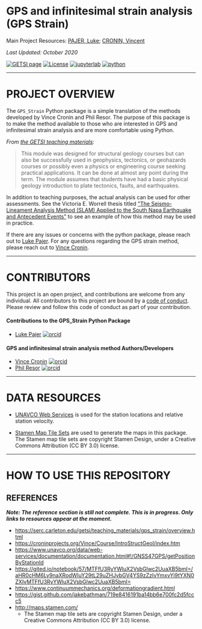 # GPS and infinitesimal strain analysis (GPS Strain)

Main Project Resources: [PAJER, Luke](mailto:luke.pajer@gmail.com); [CRONIN, Vincent](mailto:vince_cronin@baylor.edu)

_Last Updated: October 2020_

[![GETSI page](https://img.shields.io/badge/GETSI-page-F78C26.svg)](https://serc.carleton.edu/getsi/teaching_materials/gps_strain/unit4.html)
[![License](https://img.shields.io/badge/LICENSE-mit-43B02A.svg)](/LICENSE)
[![jupyterlab](https://img.shields.io/badge/jupyterlab-0.35.4-F37821.svg)](https://jupyterlab.readthedocs.io/en/stable/)
[![python](https://img.shields.io/badge/python-3.6.5-yellow.svg)](https://jupyterlab.readthedocs.io/en/stable/)

-----

# PROJECT OVERVIEW

The `GPS_Strain` Python package is a simple translation of the methods developed by Vince Cronin and Phil Resor. The purpose of this package is to make the method available to those who are interested in GPS and infinitesimal strain analysis and are more comfortable using Python.

_From [the GETSI teaching materials](https://serc.carleton.edu/getsi/teaching_materials/gps_strain/unit4.html):_

> This module was designed for structural geology courses but can also be successfully used in geophysics, tectonics, or geohazards courses or possibly even a physics or engineering course seeking practical applications. It can be done at almost any point during the term. The module assumes that students have had a basic physical geology introduction to plate tectonics, faults, and earthquakes.

In addition to teaching purposes, the actual analysis can be used for other assessments. See the Victoria E. Worrell thesis titled ["The Seismo-Lineament Analysis Method (SLAM) Applied to the South Napa Earthquake and Antecedent Events"](https://baylor-ir.tdl.org/bitstream/handle/2104/9796/WORRELL-THESIS-2016.pdf?sequence=1&isAllowed=y) to see an example of how this method may be used in practice. 

If there are any issues or concerns with the python package, please reach out to [Luke Pajer](mailto:luke.pajer@gmail.com). For any questions regarding the GPS strain method, please reach out to [Vince Cronin](mailto:vince_cronin@baylor.edu).

-----

# CONTRIBUTORS

This project is an open project, and contributions are welcome from any individual. All contributors to this project are bound by a [code of conduct](/CODE_OF_CONDUCT.md). Please review and follow this code of conduct as part of your contribution.

#### Contributions to the GPS_Strain Python Package
- [Luke Pajer](mailto:luke.pajer@gmail.com) [![orcid](https://img.shields.io/badge/orcid-0000--0002--5218--7650-brightgreen.svg)](https://orcid.org/0000-0002-5218-7650)

#### GPS and infinitesimal strain analysis method Authors/Developers
- [Vince Cronin](mailto:vince_cronin@baylor.edu) [![orcid](https://img.shields.io/badge/orcid-0000--0002--3069--6470-brightgreen.svg)](https://orcid.org/0000-0002-3069-6470)
- [Phil Resor](mailto:presor@wesleyan.edu) [![orcid](https://img.shields.io/badge/orcid-0000--0003--3071--5085-brightgreen.svg)](https://orcid.org/0000-0003-3071-5085)

-----

# DATA RESOURCES

- [UNAVCO Web Services](https://www.unavco.org/data/web-services/documentation/documentation.html#!/GNSS47GPS/getPositionByStationId) is used for the station locations and relative station velocity.  

- [Stamen Map Tile Sets](http://maps.stamen.com/#watercolor/12/37.7706/-122.3782) are used to generate the maps in this package. The Stamen map tile sets are copyright Stamen Design, under a Creative Commons Attribution (CC BY 3.0) license.

-----

# HOW TO USE THIS REPOSITORY



## <a name="section9">REFERENCES</a>

**_Note: The reference section is still not complete. This is in progress. Only links to resources appear at the moment._**

- https://serc.carleton.edu/getsi/teaching_materials/gps_strain/overview.html
- https://croninprojects.org/Vince/Course/IntroStructGeol/index.htm
- https://www.unavco.org/data/web-services/documentation/documentation.html#!/GNSS47GPS/getPositionByStationId
- https://gited.io/notebook/57/MTFfU3RyYWluX2VsbGlwc2UuaXB5bmI=/aHR0cHM6Ly9naXRodWIuY29tL29uZHJvbGV4YS9zZzIvYmxvYi9tYXN0ZXIvMTFfU3RyYWluX2VsbGlwc2UuaXB5bmI=
- https://www.continuummechanics.org/deformationgradient.html
- https://gist.github.com/jakebathman/719e8416191ba14bb6e700fc2d5fccc5
- http://maps.stamen.com/ 
    - The Stamen map tile sets are copyright Stamen Design, under a Creative Commons Attribution (CC BY 3.0) license.
